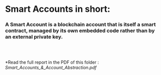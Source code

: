 # Smart Accounts in short:   
### A Smart Account is a blockchain account that is itself a smart contract, managed by its own embedded code rather than by an external private key.

<br><br>

*Read the full report in the PDF of this folder : *Smart_Accounts_&_Account_Abstraction.pdf*
